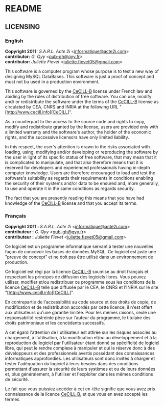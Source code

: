 # README

## LICENSING

### English

**Copyright 2011:** _S.A.R.L. Acte 2i_ <[informatique@acte2i.com][mail-acte2i]>  
**contributor:** _G. Qyy_ <[pub-gh@qyy.fr][mail-gqyy]>  
**contributor:** _Juliette Fievet_ <[juliette.fievet05@gmail.com][mail-juliette]>  

This software is a computer program whose purpose is to test a new way of designing MySQL
DataBases. This software is just a proof of concept and must not bu used in a production
environment.

This software is governed by the [CeCILL-B][CeCILL-B-en] license under French law and abiding by
the rules of distribution of free software. You can use, modify and/ or redistribute the software
under the terms of the [CeCILL-B][CeCILL-B-en] license as circulated by CEA, CNRS and INRIA at the
following URL "[http://www.cecill.info][CeCILL]". 

As a counterpart to the access to the source code and rights to copy, modify and redistribute
granted by the license, users are provided only with a limited warranty and the software's author,
the holder of the economic rights, and the successive licensors have only limited liability. 

In this respect, the user's attention is drawn to the risks associated with loading, using,
modifying and/or developing or reproducing the software by the user in light of its specific status
of free software, that may mean that it is complicated to manipulate, and that also therefore means
that it is reserved for developers and experienced professionals having in-depth computer
knowledge. Users are therefore encouraged to load and test the software's suitability as regards
their requirements in conditions enabling the security of their systems and/or data to be ensured
and, more generally, to use and operate it in the same conditions as regards security. 

The fact that you are presently reading this means that you have had knowledge of the
[CeCILL-B][CeCILL-B-en] license and that you accept its terms.

### Français

**Copyright 2011 :** _S.A.R.L. Acte 2i_ <[informatique@acte2i.com][mail-acte2i]>  
**contributeur :** _G. Qyy_ <[pub-gh@qyy.fr][mail-gqyy]>  
**contributeur :** _Juliette Fievet_ <[juliette.fievet05@gmail.com][mail-juliette]>  

Ce logiciel est un programme informatique servant à tester une nouvelles façon de concevoir les
bases de données MySQL. Ce logiciel est juste une "preuve de concept" et ne doit pas être utilisé
dans un environnement de production.

Ce logiciel est régi par la licence [CeCILL-B][CeCILL-B-fr] soumise au droit français et respectant
les principes de diffusion des logiciels libres. Vous pouvez utiliser, modifier et/ou redistribuer
ce programme sous les conditions de la licence [CeCILL-B][CeCILL-B-fr] telle que diffusée par le
CEA, le CNRS et l'INRIA sur le site "[http://www.cecill.info][CeCILL]".

En contrepartie de l'accessibilité au code source et des droits de copie, de modification et de
redistribution accordés par cette licence, il n'est offert aux utilisateurs qu'une garantie
limitée. Pour les mêmes raisons, seule une responsabilité restreinte pèse sur l'auteur du
programme, le titulaire des droits patrimoniaux et les concédants successifs.

A cet égard l'attention de l'utilisateur est attirée sur les risques associés au chargement, à
l'utilisation, à la modification et/ou au développement et à la reproduction du logiciel par 
l'utilisateur étant donné sa spécificité de logiciel libre, qui peut le rendre complexe à manipuler
et qui le réserve donc à des développeurs et des professionnels avertis possédant des connaissances
informatiques approfondies. Les utilisateurs sont donc invités à charger et tester l'adéquation du
logiciel à leurs besoins dans des conditions permettant d'assurer la sécurité de leurs systèmes et
ou de leurs données et, plus généralement, à l'utiliser et l'exploiter dans les mêmes conditions de
sécurité. 

Le fait que vous puissiez accéder à cet en-tête signifie que vous avez pris connaissance de la
licence [CeCILL-B][CeCILL-B-fr], et que vous en avez accepté les termes.

[mail-acte2i]: mailto:informatique@acte2i.com
[mail-gqyy]: mailto:pub-gh@qyy.fr
[mail-juliette]: mailto:juliette.fievet05@gmail.com
[CeCILL-B-en]: http://www.cecill.info/licences/Licence_CeCILL-B_V1-en.txt "CeCILL-B FREE SOFTWARE LICENSE AGREEMENT"
[CeCILL-B-fr]: http://www.cecill.info/licences/Licence_CeCILL-B_V1-fr.txt "CONTRAT DE LICENCE DE LOGICIEL LIBRE CeCILL-B"
[CeCILL]: http://www.cecill.info "Licence française de logiciel libre"